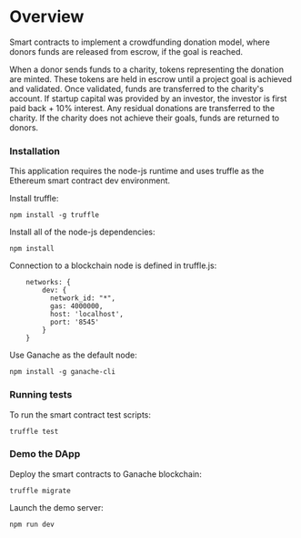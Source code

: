# Overview

Smart contracts to implement a crowdfunding donation model, where donors funds are
released from escrow, if the goal is reached.

When a donor sends funds to a charity, tokens representing the donation are
minted. These tokens are held in escrow until a project goal is achieved and
validated. Once validated, funds are transferred to the charity's account. If
startup capital was provided by an investor, the investor is first paid back + 10%
interest. Any residual donations are transferred to the charity. If the charity
does not achieve their goals, funds are returned to donors.

### Installation

This application requires the node-js runtime and uses truffle as the Ethereum
smart contract dev environment.

Install truffle:

    npm install -g truffle

Install all of the node-js dependencies:

    npm install

Connection to a blockchain node is defined in truffle.js:
```
    networks: {
        dev: {
          network_id: "*",
          gas: 4000000,
          host: 'localhost',
          port: '8545'
        }
    }
```
Use Ganache as the default node:

    npm install -g ganache-cli

### Running tests

To run the smart contract test scripts:

    truffle test

### Demo the DApp

Deploy the smart contracts to Ganache blockchain:

    truffle migrate

Launch the demo server:

    npm run dev
